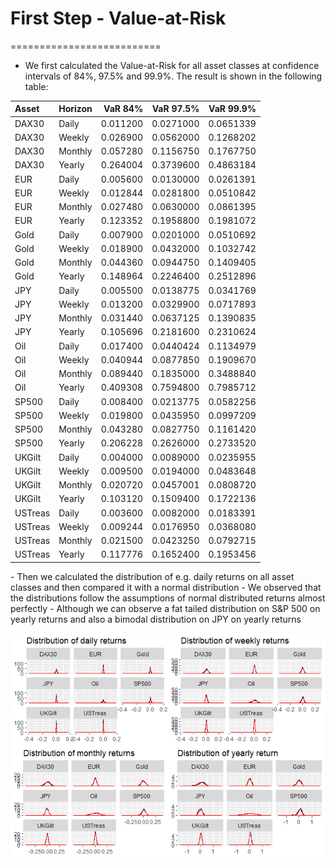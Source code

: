 # First Step - Value-at-Risk
==========================

-   We first calculated the Value-at-Risk for all asset classes at confidence intervals of 84%, 97.5% and 99.9%. The result is shown in the following table:

<table class="table" style="margin-left: auto; margin-right: auto;">
<thead>
<tr>
<th style="text-align:left;">
Asset
</th>
<th style="text-align:left;">
Horizon
</th>
<th style="text-align:right;">
VaR 84%
</th>
<th style="text-align:right;">
VaR 97.5%
</th>
<th style="text-align:right;">
VaR 99.9%
</th>
</tr>
</thead>
<tbody>
<tr>
<td style="text-align:left;">
DAX30
</td>
<td style="text-align:left;">
Daily
</td>
<td style="text-align:right;">
0.011200
</td>
<td style="text-align:right;">
0.0271000
</td>
<td style="text-align:right;">
0.0651339
</td>
</tr>
<tr>
<td style="text-align:left;">
DAX30
</td>
<td style="text-align:left;">
Weekly
</td>
<td style="text-align:right;">
0.026900
</td>
<td style="text-align:right;">
0.0562000
</td>
<td style="text-align:right;">
0.1268202
</td>
</tr>
<tr>
<td style="text-align:left;">
DAX30
</td>
<td style="text-align:left;">
Monthly
</td>
<td style="text-align:right;">
0.057280
</td>
<td style="text-align:right;">
0.1156750
</td>
<td style="text-align:right;">
0.1767750
</td>
</tr>
<tr>
<td style="text-align:left;">
DAX30
</td>
<td style="text-align:left;">
Yearly
</td>
<td style="text-align:right;">
0.264004
</td>
<td style="text-align:right;">
0.3739600
</td>
<td style="text-align:right;">
0.4863184
</td>
</tr>
<tr>
<td style="text-align:left;">
EUR
</td>
<td style="text-align:left;">
Daily
</td>
<td style="text-align:right;">
0.005600
</td>
<td style="text-align:right;">
0.0130000
</td>
<td style="text-align:right;">
0.0261391
</td>
</tr>
<tr>
<td style="text-align:left;">
EUR
</td>
<td style="text-align:left;">
Weekly
</td>
<td style="text-align:right;">
0.012844
</td>
<td style="text-align:right;">
0.0281800
</td>
<td style="text-align:right;">
0.0510842
</td>
</tr>
<tr>
<td style="text-align:left;">
EUR
</td>
<td style="text-align:left;">
Monthly
</td>
<td style="text-align:right;">
0.027480
</td>
<td style="text-align:right;">
0.0630000
</td>
<td style="text-align:right;">
0.0861395
</td>
</tr>
<tr>
<td style="text-align:left;">
EUR
</td>
<td style="text-align:left;">
Yearly
</td>
<td style="text-align:right;">
0.123352
</td>
<td style="text-align:right;">
0.1958800
</td>
<td style="text-align:right;">
0.1981072
</td>
</tr>
<tr>
<td style="text-align:left;">
Gold
</td>
<td style="text-align:left;">
Daily
</td>
<td style="text-align:right;">
0.007900
</td>
<td style="text-align:right;">
0.0201000
</td>
<td style="text-align:right;">
0.0510692
</td>
</tr>
<tr>
<td style="text-align:left;">
Gold
</td>
<td style="text-align:left;">
Weekly
</td>
<td style="text-align:right;">
0.018900
</td>
<td style="text-align:right;">
0.0432000
</td>
<td style="text-align:right;">
0.1032742
</td>
</tr>
<tr>
<td style="text-align:left;">
Gold
</td>
<td style="text-align:left;">
Monthly
</td>
<td style="text-align:right;">
0.044360
</td>
<td style="text-align:right;">
0.0944750
</td>
<td style="text-align:right;">
0.1409405
</td>
</tr>
<tr>
<td style="text-align:left;">
Gold
</td>
<td style="text-align:left;">
Yearly
</td>
<td style="text-align:right;">
0.148964
</td>
<td style="text-align:right;">
0.2246400
</td>
<td style="text-align:right;">
0.2512896
</td>
</tr>
<tr>
<td style="text-align:left;">
JPY
</td>
<td style="text-align:left;">
Daily
</td>
<td style="text-align:right;">
0.005500
</td>
<td style="text-align:right;">
0.0138775
</td>
<td style="text-align:right;">
0.0341769
</td>
</tr>
<tr>
<td style="text-align:left;">
JPY
</td>
<td style="text-align:left;">
Weekly
</td>
<td style="text-align:right;">
0.013200
</td>
<td style="text-align:right;">
0.0329900
</td>
<td style="text-align:right;">
0.0717893
</td>
</tr>
<tr>
<td style="text-align:left;">
JPY
</td>
<td style="text-align:left;">
Monthly
</td>
<td style="text-align:right;">
0.031440
</td>
<td style="text-align:right;">
0.0637125
</td>
<td style="text-align:right;">
0.1390835
</td>
</tr>
<tr>
<td style="text-align:left;">
JPY
</td>
<td style="text-align:left;">
Yearly
</td>
<td style="text-align:right;">
0.105696
</td>
<td style="text-align:right;">
0.2181600
</td>
<td style="text-align:right;">
0.2310624
</td>
</tr>
<tr>
<td style="text-align:left;">
Oil
</td>
<td style="text-align:left;">
Daily
</td>
<td style="text-align:right;">
0.017400
</td>
<td style="text-align:right;">
0.0440424
</td>
<td style="text-align:right;">
0.1134979
</td>
</tr>
<tr>
<td style="text-align:left;">
Oil
</td>
<td style="text-align:left;">
Weekly
</td>
<td style="text-align:right;">
0.040944
</td>
<td style="text-align:right;">
0.0877850
</td>
<td style="text-align:right;">
0.1909670
</td>
</tr>
<tr>
<td style="text-align:left;">
Oil
</td>
<td style="text-align:left;">
Monthly
</td>
<td style="text-align:right;">
0.089440
</td>
<td style="text-align:right;">
0.1835000
</td>
<td style="text-align:right;">
0.3488840
</td>
</tr>
<tr>
<td style="text-align:left;">
Oil
</td>
<td style="text-align:left;">
Yearly
</td>
<td style="text-align:right;">
0.409308
</td>
<td style="text-align:right;">
0.7594800
</td>
<td style="text-align:right;">
0.7985712
</td>
</tr>
<tr>
<td style="text-align:left;">
SP500
</td>
<td style="text-align:left;">
Daily
</td>
<td style="text-align:right;">
0.008400
</td>
<td style="text-align:right;">
0.0213775
</td>
<td style="text-align:right;">
0.0582256
</td>
</tr>
<tr>
<td style="text-align:left;">
SP500
</td>
<td style="text-align:left;">
Weekly
</td>
<td style="text-align:right;">
0.019800
</td>
<td style="text-align:right;">
0.0435950
</td>
<td style="text-align:right;">
0.0997209
</td>
</tr>
<tr>
<td style="text-align:left;">
SP500
</td>
<td style="text-align:left;">
Monthly
</td>
<td style="text-align:right;">
0.043280
</td>
<td style="text-align:right;">
0.0827750
</td>
<td style="text-align:right;">
0.1161420
</td>
</tr>
<tr>
<td style="text-align:left;">
SP500
</td>
<td style="text-align:left;">
Yearly
</td>
<td style="text-align:right;">
0.206228
</td>
<td style="text-align:right;">
0.2626000
</td>
<td style="text-align:right;">
0.2733520
</td>
</tr>
<tr>
<td style="text-align:left;">
UKGilt
</td>
<td style="text-align:left;">
Daily
</td>
<td style="text-align:right;">
0.004000
</td>
<td style="text-align:right;">
0.0089000
</td>
<td style="text-align:right;">
0.0235955
</td>
</tr>
<tr>
<td style="text-align:left;">
UKGilt
</td>
<td style="text-align:left;">
Weekly
</td>
<td style="text-align:right;">
0.009500
</td>
<td style="text-align:right;">
0.0194000
</td>
<td style="text-align:right;">
0.0483648
</td>
</tr>
<tr>
<td style="text-align:left;">
UKGilt
</td>
<td style="text-align:left;">
Monthly
</td>
<td style="text-align:right;">
0.020720
</td>
<td style="text-align:right;">
0.0457001
</td>
<td style="text-align:right;">
0.0808720
</td>
</tr>
<tr>
<td style="text-align:left;">
UKGilt
</td>
<td style="text-align:left;">
Yearly
</td>
<td style="text-align:right;">
0.103120
</td>
<td style="text-align:right;">
0.1509400
</td>
<td style="text-align:right;">
0.1722136
</td>
</tr>
<tr>
<td style="text-align:left;">
USTreas
</td>
<td style="text-align:left;">
Daily
</td>
<td style="text-align:right;">
0.003600
</td>
<td style="text-align:right;">
0.0082000
</td>
<td style="text-align:right;">
0.0183391
</td>
</tr>
<tr>
<td style="text-align:left;">
USTreas
</td>
<td style="text-align:left;">
Weekly
</td>
<td style="text-align:right;">
0.009244
</td>
<td style="text-align:right;">
0.0176950
</td>
<td style="text-align:right;">
0.0368080
</td>
</tr>
<tr>
<td style="text-align:left;">
USTreas
</td>
<td style="text-align:left;">
Monthly
</td>
<td style="text-align:right;">
0.021500
</td>
<td style="text-align:right;">
0.0423250
</td>
<td style="text-align:right;">
0.0792715
</td>
</tr>
<tr>
<td style="text-align:left;">
USTreas
</td>
<td style="text-align:left;">
Yearly
</td>
<td style="text-align:right;">
0.117776
</td>
<td style="text-align:right;">
0.1652400
</td>
<td style="text-align:right;">
0.1953456
</td>
</tr>
</tbody>
</table>
-   Then we calculated the distribution of e.g. daily returns on all asset classes and then compared it with a normal distribution
-   We observed that the distributions follow the assumptions of normal distributed returns almost perfectly
-   Although we can observe a fat tailed distribution on S&P 500 on yearly returns and also a bimodal distribution on JPY on yearly returns

![](notes_on_project_files/figure-markdown_github/unnamed-chunk-2-1.png)
